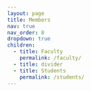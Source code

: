```yaml
---
layout: page
title: Members
nav: true
nav_order: 8
dropdown: true
children:
  - title: Faculty
    permalink: /faculty/
  - title: divider
  - title: Students
    permalink: /students/
---
```

